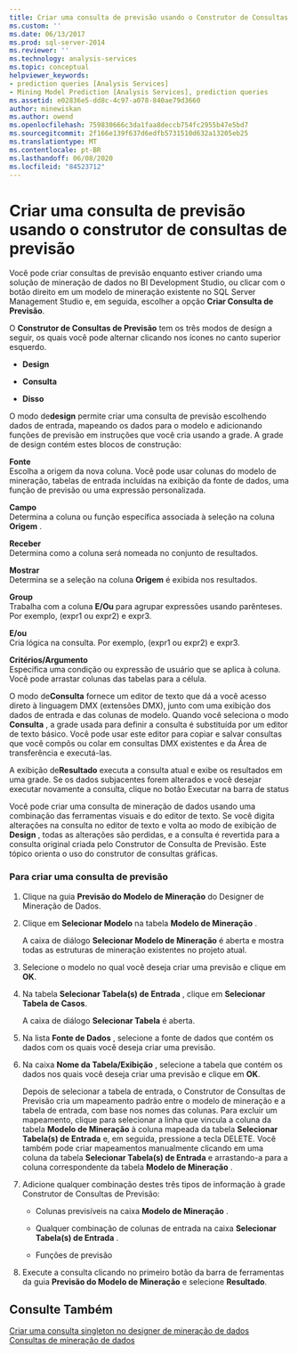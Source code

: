 ```yaml
---
title: Criar uma consulta de previsão usando o Construtor de Consultas de previsão | Microsoft Docs
ms.custom: ''
ms.date: 06/13/2017
ms.prod: sql-server-2014
ms.reviewer: ''
ms.technology: analysis-services
ms.topic: conceptual
helpviewer_keywords:
- prediction queries [Analysis Services]
- Mining Model Prediction [Analysis Services], prediction queries
ms.assetid: e02836e5-dd8c-4c97-a078-840ae79d3660
author: minewiskan
ms.author: owend
ms.openlocfilehash: 759830666c3da1faa8deccb754fc2955b47e5bd7
ms.sourcegitcommit: 2f166e139f637d6edfb5731510d632a13205eb25
ms.translationtype: MT
ms.contentlocale: pt-BR
ms.lasthandoff: 06/08/2020
ms.locfileid: "84523712"
---
```

# <a name="create-a-prediction-query-using-the-prediction-query-builder"></a>Criar uma consulta de previsão usando o construtor de consultas de previsão
  Você pode criar consultas de previsão enquanto estiver criando uma solução de mineração de dados no BI Development Studio, ou clicar com o botão direito em um modelo de mineração existente no SQL Server Management Studio e, em seguida, escolher a opção **Criar Consulta de Previsão**.  
  
 O **Construtor de Consultas de Previsão** tem os três modos de design a seguir, os quais você pode alternar clicando nos ícones no canto superior esquerdo.  
  
-   **Design**  
  
-   **Consulta**  
  
-   **Disso**  
  
 O modo de**design** permite criar uma consulta de previsão escolhendo dados de entrada, mapeando os dados para o modelo e adicionando funções de previsão em instruções que você cria usando a grade. A grade de design contém estes blocos de construção:  
  
 **Fonte**  
 Escolha a origem da nova coluna. Você pode usar colunas do modelo de mineração, tabelas de entrada incluídas na exibição da fonte de dados, uma função de previsão ou uma expressão personalizada.  
  
 **Campo**  
 Determina a coluna ou função específica associada à seleção na coluna **Origem** .  
  
 **Receber**  
 Determina como a coluna será nomeada no conjunto de resultados.  
  
 **Mostrar**  
 Determina se a seleção na coluna **Origem** é exibida nos resultados.  
  
 **Group**  
 Trabalha com a coluna **E/Ou** para agrupar expressões usando parênteses. Por exemplo, (expr1 ou expr2) e expr3.  
  
 **E/ou**  
 Cria lógica na consulta. Por exemplo, (expr1 ou expr2) e expr3.  
  
 **Critérios/Argumento**  
 Especifica uma condição ou expressão de usuário que se aplica à coluna. Você pode arrastar colunas das tabelas para a célula.  
  
 O modo de**Consulta** fornece um editor de texto que dá a você acesso direto à linguagem DMX (extensões DMX), junto com uma exibição dos dados de entrada e das colunas de modelo. Quando você seleciona o modo **Consulta** , a grade usada para definir a consulta é substituída por um editor de texto básico. Você pode usar este editor para copiar e salvar consultas que você compôs ou colar em consultas DMX existentes e da Área de transferência e executá-las.  
  
 A exibição de**Resultado** executa a consulta atual e exibe os resultados em uma grade. Se os dados subjacentes forem alterados e você desejar executar novamente a consulta, clique no botão Executar na barra de status  
  
 Você pode criar uma consulta de mineração de dados usando uma combinação das ferramentas visuais e do editor de texto. Se você digita alterações na consulta no editor de texto e volta ao modo de exibição de **Design** , todas as alterações são perdidas, e a consulta é revertida para a consulta original criada pelo Construtor de Consulta de Previsão. Este tópico orienta o uso do construtor de consultas gráficas.  
  
### <a name="to-create-a-prediction-query"></a>Para criar uma consulta de previsão  
  
1.  Clique na guia **Previsão do Modelo de Mineração** do Designer de Mineração de Dados.  
  
2.  Clique em **Selecionar Modelo** na tabela **Modelo de Mineração** .  
  
     A caixa de diálogo **Selecionar Modelo de Mineração** é aberta e mostra todas as estruturas de mineração existentes no projeto atual.  
  
3.  Selecione o modelo no qual você deseja criar uma previsão e clique em **OK**.  
  
4.  Na tabela **Selecionar Tabela(s) de Entrada** , clique em **Selecionar Tabela de Casos**.  
  
     A caixa de diálogo **Selecionar Tabela** é aberta.  
  
5.  Na lista **Fonte de Dados** , selecione a fonte de dados que contém os dados com os quais você deseja criar uma previsão.  
  
6.  Na caixa **Nome da Tabela/Exibição** , selecione a tabela que contém os dados nos quais você deseja criar uma previsão e clique em **OK**.  
  
     Depois de selecionar a tabela de entrada, o Construtor de Consultas de Previsão cria um mapeamento padrão entre o modelo de mineração e a tabela de entrada, com base nos nomes das colunas. Para excluir um mapeamento, clique para selecionar a linha que vincula a coluna da tabela **Modelo de Mineração** à coluna mapeada da tabela **Selecionar Tabela(s) de Entrada** e, em seguida, pressione a tecla DELETE. Você também pode criar mapeamentos manualmente clicando em uma coluna da tabela **Selecionar Tabela(s) de Entrada** e arrastando-a para a coluna correspondente da tabela **Modelo de Mineração** .  
  
7.  Adicione qualquer combinação destes três tipos de informação à grade Construtor de Consultas de Previsão:  
  
    -   Colunas previsíveis na caixa **Modelo de Mineração** .  
  
    -   Qualquer combinação de colunas de entrada na caixa **Selecionar Tabela(s) de Entrada** .  
  
    -   Funções de previsão  
  
8.  Execute a consulta clicando no primeiro botão da barra de ferramentas da guia **Previsão do Modelo de Mineração** e selecione **Resultado**.  
  
## <a name="see-also"></a>Consulte Também  
 [Criar uma consulta singleton no designer de mineração de dados](create-a-singleton-query-in-the-data-mining-designer.md)   
 [Consultas de mineração de dados](data-mining-queries.md)  
  
  
